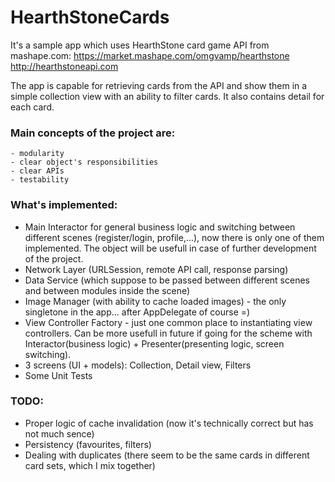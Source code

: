 # HearthStoneCards

It's a sample app which uses HearthStone card game API from mashape.com:
https://market.mashape.com/omgvamp/hearthstone  
http://hearthstoneapi.com  

The app is capable for retrieving cards from the API and show them in a simple collection view with an ability to filter cards. It also contains detail for each card.

### Main concepts of the project are:
	- modularity 
	- clear object's responsibilities 
	- clear APIs 
	- testability

### What's implemented:
- Main Interactor for general business logic and switching between different scenes (register/login, profile,...), now there is only one of them implemented. The object will be usefull in case of further development of the project.
- Network Layer (URLSession, remote API call, response parsing)
- Data Service (which suppose to be passed between different scenes and between modules inside the scene)
- Image Manager (with ability to cache loaded images) - the only singletone in the app... after AppDelegate of course =)
- View Controller Factory - just one common place to instantiating view controllers. Can be more usefull in future if going for the scheme with Interactor(business logic) + Presenter(presenting logic, screen switching).
- 3 screens (UI + models): Collection, Detail view, Filters
- Some Unit Tests

### TODO:
- Proper logic of cache invalidation (now it's technically correct but has not much sence)
- Persistency (favourites, filters)
- Dealing with duplicates (there seem to be the same cards in different card sets, which I mix together)
